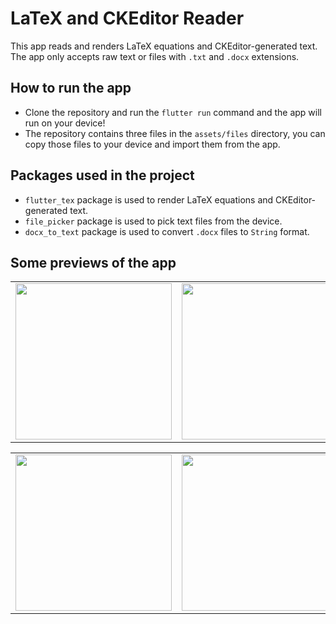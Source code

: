 # LaTeX and CKEditor Reader
This app reads and renders LaTeX equations and CKEditor-generated text. The app only accepts raw text or files with `.txt` and `.docx` extensions.

## How to run the app
  * Clone the repository and run the `flutter run` command and the app will run on your device!
  * The repository contains three files in the `assets/files` directory, you can copy those files to your device and import them from the app.

## Packages used in the project
  * `flutter_tex` package is used to render LaTeX equations and CKEditor-generated text.
  * `file_picker` package is used to pick text files from the device.
  * `docx_to_text` package is used to convert `.docx` files to `String` format.

## Some previews of the app
<table>
  <tr>    
    <td><img src="https://github.com/sm-sayedi/latex_app/assets/59946442/87885b1c-c9b5-4013-97f5-ee1c219d4308" width="250"/></td>
    <td><img src="https://github.com/sm-sayedi/latex_app/assets/59946442/fd188b83-a765-417b-9f3f-fbaf249a9696" width="250"/></td>
  </tr>
</table>
<table>
  <tr>
    <td><img src="https://github.com/sm-sayedi/latex_app/assets/59946442/0ea4af00-2525-4712-bf4f-29fd54fbfd22" width="250"/></td>
    <td><img src="https://github.com/sm-sayedi/latex_app/assets/59946442/c9bde2f7-24cf-460b-bf9d-ba71da89848d" width="250"/></td>
  </tr>
</table>
